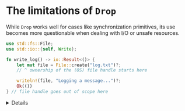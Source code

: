 # The limitations of `Drop`

While `Drop` works well for cases like synchronization primitives, its use
becomes more questionable when dealing with I/O or unsafe resources.

```rust
use std::fs::File;
use std::io::{self, Write};

fn write_log() -> io::Result<()> {
    let mut file = File::create("log.txt")?;
    // ^ ownership of the (OS) file handle starts here

    writeln!(file, "Logging a message...")?;
    Ok(())
} // file handle goes out of scope here
```

<details>

- In the earlier example, our `File` resource owns a file handle provided by the
  operating system.

  [As stated in the documentation](https://doc.rust-lang.org/std/fs/struct.File.html):

  > Files are automatically closed when they go out of scope. Errors detected on
  > closing are ignored by the implementation of Drop.

- This highlights a key limitation of the `Drop` trait: it cannot propagate
  errors to the caller. In other words, fallible cleanup logic cannot be handled
  by the code using the `File`.

  This becomes clear when looking at the
  [definition of the `Drop` trait](https://doc.rust-lang.org/std/ops/trait.Drop.html):

  ```rust
  trait Drop {
      fn drop(&mut self);
  }
  ```

  Since `drop` does not return a `Result`, any error that occurs during cleanup
  cannot be surfaced or recovered from. This is by design: `drop` is invoked
  automatically when a value is popped off the stack during unwinding, leaving
  no opportunity for error handling.

- One workaround is to panic inside `drop` when a failure occurs. However, this
  is risky—if a panic happens while the stack is already unwinding, the program
  will abort immediately, and remaining resources will not be cleaned up.

  While panicking in `drop` can serve certain purposes (see
  [the next chapter on "drop bombs"](./drop_bomb.md)), it should be used
  sparingly and with full awareness of the consequences.

- Another drawback of `drop` is that its execution is implicit and
  non-deterministic in terms of timing. You cannot control _when_ a value is
  dropped. And in fact as discussed in previous slide it might never even run at
  all, leaving the external resource in an undefined state.

  This matters particularly for I/O: normally you might set a timeout on
  blocking operations, but when I/O occurs in a `drop` implementation, you have
  no way to enforce such constraints.

  Returning to the `File` example: if the file handle hangs during close (e.g.,
  due to OS-level buffering or locking), the drop operation could block
  indefinitely. Since the call to `drop` happens implicitly and outside your
  control, there's no way to apply a timeout or fallback mechanism.

- For smart pointers and synchronization primitives, none of these drawbacks
  matter, since the operations are nearly instant and a program panic does not
  cause undefined behavior. The poisoned state disappears along with the
  termination of the program.

- For use cases such as I/O or FFI, it may be preferable to let the user clean
  up resources explicitly using a close function.

  However, this approach cannot be enforced at the type level. If explicit
  cleanup is part of your API contract, you might choose to panic in drop when
  the resource has not been properly closed. This can help catch contract
  violations at runtime.

  This is one situation where drop bombs are useful, which we will discuss next.

</details>
